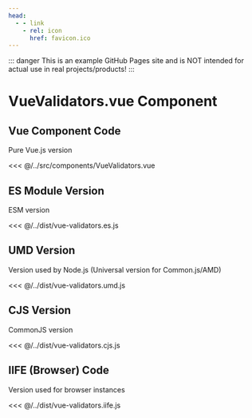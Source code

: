 ```yaml
---
head:
  - - link
    - rel: icon
      href: favicon.ico
---
```



::: danger
This is an example GitHub Pages site and is NOT intended for actual use in real projects/products!
:::




# VueValidators.vue Component




## Vue Component Code

Pure Vue.js version

<<< @/../src/components/VueValidators.vue




## ES Module Version

ESM version

<<< @/../dist/vue-validators.es.js




## UMD Version

Version used by Node.js (Universal version for Common.js/AMD)

<<< @/../dist/vue-validators.umd.js




## CJS Version

CommonJS version

<<< @/../dist/vue-validators.cjs.js




## IIFE (Browser) Code

Version used for browser instances

<<< @/../dist/vue-validators.iife.js

